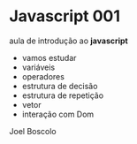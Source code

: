 # Javascript 001
aula de introdução ao **javascript**

- vamos estudar 
- variáveis
- operadores
- estrutura de decisão
- estrutura de repetição
- vetor
- interação com Dom

Joel Boscolo
